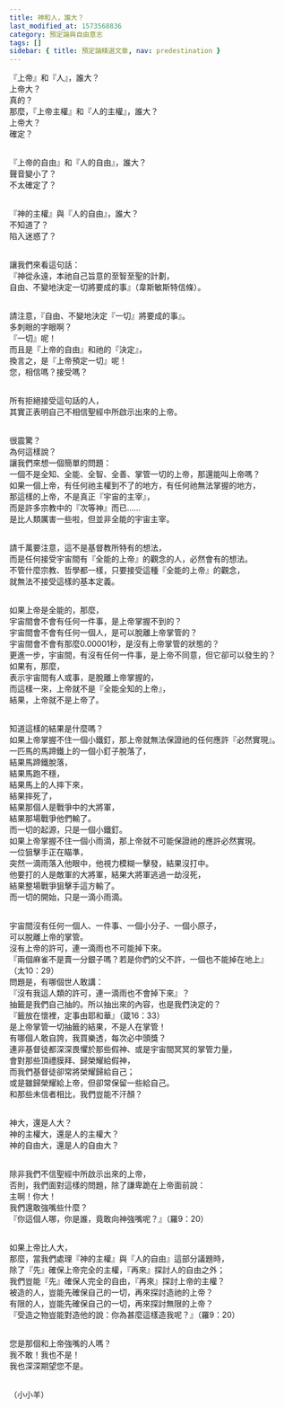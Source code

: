 ```yaml
---
title: 神和人，誰大？
last_modified_at: 1573568836
category: 預定論與自由意志
tags: []
sidebar: { title: 預定論精選文章, nav: predestination }
---
```


<p>『上帝』和『人』，誰大？<br/>
上帝大？<br/>
真的？<br/>
那麼，『上帝主權』和『人的主權』，誰大？<br/>
上帝大？<br/>
確定？</p>
<p><br/>
『上帝的自由』和『人的自由』，誰大？<br/>
聲音變小了？<br/>
不太確定了？</p>
<p><br/>
『神的主權』與『人的自由』，誰大？<br/>
不知道了？<br/>
陷入迷惑了？</p>
<p><br/>
讓我們來看這句話：<br/>
『神從永遠，本祂自己旨意的至智至聖的計劃，<br/>
自由、不變地決定一切將要成的事』（韋斯敏斯特信條）。</p>
<p><br/>
請注意，『自由、不變地決定『一切』將要成的事』。<br/>
多刺眼的字眼啊？<br/>
『一切』呢！<br/>
而且是『上帝的自由』和祂的『決定』，<br/>
換言之，是『上帝預定一切』呢！<br/>
您，相信嗎？接受嗎？</p>
<p><br/>
所有拒絕接受這句話的人，<br/>
其實正表明自己不相信聖經中所啟示出來的上帝。</p>
<p><br/>
很震驚？<br/>
為何這樣說？<br/>
讓我們來想一個簡單的問題：<br/>
一個不是全知、全能、全智、全善、掌管一切的上帝，那還能叫上帝嗎？<br/>
如果一個上帝，有任何祂主權到不了的地方，有任何祂無法掌握的地方，<br/>
那這樣的上帝，不是真正『宇宙的主宰』，<br/>
而是許多宗教中的『次等神』而已……<br/>
是比人類厲害一些啦，但並非全能的宇宙主宰。</p>
<p><br/>
請千萬要注意，這不是基督教所特有的想法，<br/>
而是任何接受宇宙間有『全能的上帝』的觀念的人，必然會有的想法。<br/>
不管什麼宗教、哲學都一樣，只要接受這種『全能的上帝』的觀念，<br/>
就無法不接受這樣的基本定義。</p>
<p><br/>
如果上帝是全能的，那麼，<br/>
宇宙間會不會有任何一件事，是上帝掌握不到的？<br/>
宇宙間會不會有任何一個人，是可以脫離上帝掌管的？<br/>
宇宙間會不會有那麼0.00001秒，是沒有上帝掌管的狀態的？<br/>
更進一步，宇宙間，有沒有任何一件事，是上帝不同意，但它卻可以發生的？<br/>
如果有，那麼，<br/>
表示宇宙間有人或事，是脫離上帝掌握的，<br/>
而這樣一來，上帝就不是『全能全知的上帝』，<br/>
結果，上帝就不是上帝了。</p>
<p><br/>
知道這樣的結果是什麼嗎？<br/>
如果上帝掌握不住一個小鐵釘，那上帝就無法保證祂的任何應許『必然實現』。<br/>
一匹馬的馬蹄鐵上的一個小釘子脫落了，<br/>
結果馬蹄鐵脫落，<br/>
結果馬跑不穩，<br/>
結果馬上的人摔下來，<br/>
結果摔死了，<br/>
結果那個人是戰爭中的大將軍，<br/>
結果那場戰爭他們輸了。<br/>
而一切的起源，只是一個小鐵釘。<br/>
如果上帝掌握不住一個小雨滴，那上帝就不可能保證祂的應許必然實現。<br/>
一位狙擊手正在瞄準，<br/>
突然一滴雨落入他眼中，他視力模糊一擊發，結果沒打中。<br/>
他要打的人是敵軍的大將軍，結果大將軍逃過一劫沒死，<br/>
結果整場戰爭狙擊手這方輸了。<br/>
而一切的開始，只是一滴小雨滴。</p>
<p><br/>
宇宙間沒有任何一個人、一件事、一個小分子、一個小原子，<br/>
可以脫離上帝的掌管。<br/>
沒有上帝的許可，連一滴雨也不可能掉下來。<br/>
『兩個麻雀不是賣一分銀子嗎？若是你們的父不許，一個也不能掉在地上』<br/>
（太10：29）<br/>
問題是，有哪個世人敢講：<br/>
『沒有我這人類的許可，連一滴雨也不會掉下來』？<br/>
抽籤是我們自己抽的。所以抽出來的內容，也是我們決定的？<br/>
『籤放在懷裡，定事由耶和華』（箴16：33）<br/>
是上帝掌管一切抽籤的結果，不是人在掌管！<br/>
有哪個人敢自誇，我買樂透，每次必中頭獎？<br/>
連非基督徒都深深畏懼於那些假神、或是宇宙間冥冥的掌管力量，<br/>
會對那些頂禮膜拜、歸榮耀給假神，<br/>
而我們基督徒卻常將榮耀歸給自己；<br/>
或是雖歸榮耀給上帝，但卻常保留一些給自己。<br/>
和那些未信者相比，我們豈能不汗顏？</p>
<p><br/>
神大，還是人大？<br/>
神的主權大，還是人的主權大？<br/>
神的自由大，還是人的自由大？</p>
<p><br/>
除非我們不信聖經中所啟示出來的上帝，<br/>
否則，我們面對這樣的問題，除了謙卑跪在上帝面前說：<br/>
主啊！你大！<br/>
我們還敢強嘴些什麼？<br/>
『你這個人哪，你是誰，竟敢向神強嘴呢？』（羅9：20）</p>
<p><br/>
如果上帝比人大，<br/>
那麼，當我們處理『神的主權』與『人的自由』這部分議題時，<br/>
除了『先』確保上帝完全的主權，『再來』探討人的自由之外；<br/>
我們豈能『先』確保人完全的自由，『再來』探討上帝的主權？<br/>
被造的人，豈能先確保自己的一切，再來探討造祂的上帝？<br/>
有限的人，豈能先確保自己的一切，再來探討無限的上帝？<br/>
『受造之物豈能對造他的說：你為甚麼這樣造我呢？』（羅9：20）</p>
<p><br/>
您是那個和上帝強嘴的人嗎？<br/>
我不敢！我也不是！<br/>
我也深深期望您不是。</p>
<p><br/>
（小小羊）<br/>
 </p>
<p> </p>
<p> </p>
